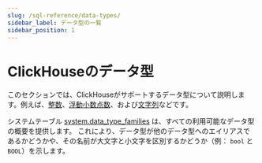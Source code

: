 ```yaml
---
slug: /sql-reference/data-types/
sidebar_label: データ型の一覧
sidebar_position: 1
---
```


# ClickHouseのデータ型

このセクションでは、ClickHouseがサポートするデータ型について説明します。例えば、[整数](int-uint.md)、[浮動小数点数](float.md)、および[文字列](string.md)などです。

システムテーブル [system.data_type_families](../../operations/system-tables/data_type_families.md#system_tables-data_type_families) は、すべての利用可能なデータ型の概要を提供します。
これにより、データ型が他のデータ型へのエイリアスであるかどうかや、その名前が大文字と小文字を区別するかどうか（例： `bool` と `BOOL`）を示します。
